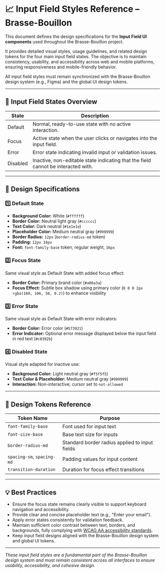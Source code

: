 # 📈 Input Field Styles Reference – Brasse-Bouillon

This document defines the design specifications for the **Input Field UI components** used throughout the Brasse-Bouillon project.

It provides detailed visual styles, usage guidelines, and related design tokens for the four main input field states. The objective is to maintain consistency, usability, and accessibility across web and mobile platforms, ensuring responsiveness and mobile-friendly behavior.

All input field styles must remain synchronized with the Brasse-Bouillon design system (e.g., Figma) and the global UI design tokens.

---

## 📄 Input Field States Overview

| State    | Description                                                                       |
| -------- | --------------------------------------------------------------------------------- |
| Default  | Normal, ready-to-use state with no active interaction.                            |
| Focus    | Active state when the user clicks or navigates into the input field.              |
| Error    | Error state indicating invalid input or validation issues.                        |
| Disabled | Inactive, non-editable state indicating that the field cannot be interacted with. |

---

## 🎨 Design Specifications

### 1️⃣ Default State

* **Background Color:** White (`#ffffff`)
* **Border Color:** Neutral light gray (`#cccccc`)
* **Text Color:** Dark neutral (`#1e1e1e`)
* **Placeholder Color:** Medium neutral gray (`#999999`)
* **Border Radius:** `12px` (`border-radius-md` token)
* **Padding:** `12px 16px`
* **Font:** `font-family-base` token, regular weight, `16px`

### 2️⃣ Focus State

Same visual style as Default State with added focus effect:

* **Border Color:** Primary brand color (`#a06a3a`)
* **Focus Effect:** Subtle box shadow using primary color (`0 0 0 2px rgba(160, 106, 58, 0.2)`) to enhance visibility

### 3️⃣ Error State

Same visual style as Default State with error indicators:

* **Border Color:** Error color (`#573921`)
* **Error Indicator:** Optional error message displayed below the input field in red text (`#c0392b`)

### 4️⃣ Disabled State

Visual style adapted for inactive use:

* **Background Color:** Light neutral gray (`#f5f5f5`)
* **Text Color & Placeholder:** Medium neutral gray (`#999999`)
* **Interaction:** Non-interactive; cursor set to `not-allowed`

---

## 📄 Design Tokens Reference

| Token Name                 | Purpose                                        |
| -------------------------- | ---------------------------------------------- |
| `font-family-base`         | Font used for input text                       |
| `font-size-base`           | Base text size for inputs                      |
| `border-radius-md`         | Standard border radius applied to input fields |
| `spacing-sm`, `spacing-md` | Padding values for input content               |
| `transition-duration`      | Duration for focus effect transitions          |

---

## 💡 Best Practices

* Ensure the focus state remains clearly visible to support keyboard navigation and accessibility.
* Provide clear and concise placeholder text (e.g., "Enter your email").
* Apply error states consistently for validation feedback.
* Maintain sufficient color contrast between text, borders, and backgrounds, fully complying with [WCAG AA accessibility standards](https://www.w3.org/WAI/WCAG2AA-Conformance).
* Keep input field designs aligned with the Brasse-Bouillon design system and global UI tokens.

---

*These input field styles are a fundamental part of the Brasse-Bouillon design system and must remain consistent across all interfaces to ensure usability, accessibility, and cohesive design.*
